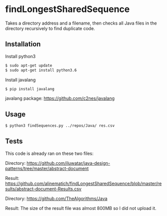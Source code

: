 # findLongestSharedSequence
Takes a directory address and a filename, then checks all Java files in the directory recursively to find duplicate code.

## Installation
Install python3
```sh
$ sudo apt-get update
$ sudo apt-get install python3.6
```

Install javalang

```sh
$ pip install javalang
```
javalang package: https://github.com/c2nes/javalang

## Usage

```sh
$ python3 findSequences.py ../repos/Java/ res.csv
```

## Tests

This code is already ran on these two files:

Directory: https://github.com/iluwatar/java-design-patterns/tree/master/abstract-document

Result: https://github.com/alinematich/findLongestSharedSequence/blob/master/results/abstract-document-Results.csv

Directory: https://github.com/TheAlgorithms/Java

Result: The size of the result file was almost 800MB so I did not upload it.
